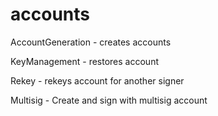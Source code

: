 # accounts

AccountGeneration - creates accounts

KeyManagement - restores account

Rekey - rekeys account for another signer

Multisig - Create and sign with multisig account
